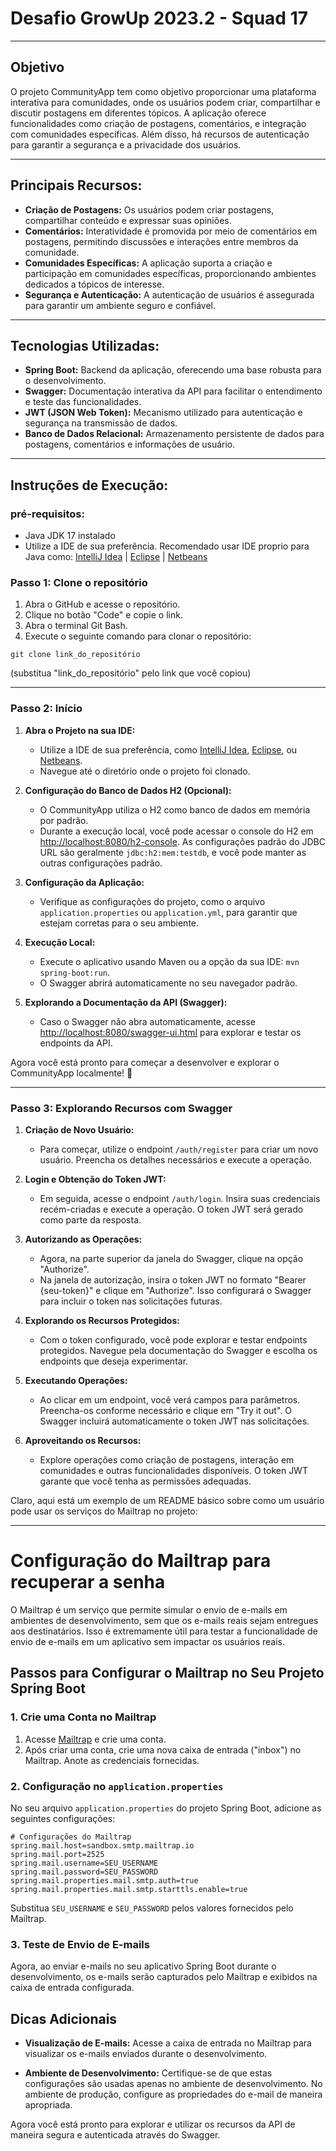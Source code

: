 # Desafio GrowUp 2023.2 - Squad 17

---

## Objetivo

O projeto CommunityApp tem como objetivo proporcionar uma plataforma interativa para comunidades, onde os usuários podem criar, compartilhar e discutir postagens em diferentes tópicos. A aplicação oferece funcionalidades como criação de postagens, comentários, e integração com comunidades específicas. Além disso, há recursos de autenticação para garantir a segurança e a privacidade dos usuários.

---

## Principais Recursos:

- **Criação de Postagens:** Os usuários podem criar postagens, compartilhar conteúdo e expressar suas opiniões.
- **Comentários:** Interatividade é promovida por meio de comentários em postagens, permitindo discussões e interações entre membros da comunidade.
- **Comunidades Específicas:** A aplicação suporta a criação e participação em comunidades específicas, proporcionando ambientes dedicados a tópicos de interesse.
- **Segurança e Autenticação:** A autenticação de usuários é assegurada para garantir um ambiente seguro e confiável.

---

## Tecnologias Utilizadas:

- **Spring Boot:** Backend da aplicação, oferecendo uma base robusta para o desenvolvimento.
- **Swagger:** Documentação interativa da API para facilitar o entendimento e teste das funcionalidades.
- **JWT (JSON Web Token):** Mecanismo utilizado para autenticação e segurança na transmissão de dados.
- **Banco de Dados Relacional:** Armazenamento persistente de dados para postagens, comentários e informações de usuário.

---

## Instruções de Execução:

### pré-requisitos:

- Java JDK 17 instalado 
- Utilize a IDE de sua preferência. Recomendado usar IDE proprio para Java como: [IntelliJ Idea](https://www.jetbrains.com/idea/download/#section=windows) | [Eclipse](https://www.eclipse.org/downloads/packages/) | [Netbeans](https://netbeans.apache.org/download/index.html)

### Passo 1: Clone o repositório

1. Abra o GitHub e acesse o repositório.
2. Clique no botão "Code" e copie o link.
3. Abra o terminal Git Bash.
4. Execute o seguinte comando para clonar o repositório:

```
git clone link_do_repositório
```
(substitua "link_do_repositório" pelo link que você copiou)

---

### Passo 2: Início

1. **Abra o Projeto na sua IDE:**
    - Utilize a IDE de sua preferência, como [IntelliJ Idea](https://www.jetbrains.com/idea/download/#section=windows), [Eclipse](https://www.eclipse.org/downloads/packages/), ou [Netbeans](https://netbeans.apache.org/download/index.html).
    - Navegue até o diretório onde o projeto foi clonado.

2. **Configuração do Banco de Dados H2 (Opcional):**
    - O CommunityApp utiliza o H2 como banco de dados em memória por padrão.
    - Durante a execução local, você pode acessar o console do H2 em [http://localhost:8080/h2-console](http://localhost:8080/h2-console). As configurações padrão do JDBC URL são geralmente `jdbc:h2:mem:testdb`, e você pode manter as outras configurações padrão.

3. **Configuração da Aplicação:**
    - Verifique as configurações do projeto, como o arquivo `application.properties` ou `application.yml`, para garantir que estejam corretas para o seu ambiente.

4. **Execução Local:**
    - Execute o aplicativo usando Maven ou a opção da sua IDE: `mvn spring-boot:run`.
    - O Swagger abrirá automaticamente no seu navegador padrão.

5. **Explorando a Documentação da API (Swagger):**
    - Caso o Swagger não abra automaticamente, acesse [http://localhost:8080/swagger-ui.html](http://localhost:8080/swagger-ui.html) para explorar e testar os endpoints da API.

Agora você está pronto para começar a desenvolver e explorar o CommunityApp localmente! 🚀

---

### Passo 3: Explorando Recursos com Swagger

1. **Criação de Novo Usuário:**
   - Para começar, utilize o endpoint `/auth/register` para criar um novo usuário. Preencha os detalhes necessários e execute a operação.

2. **Login e Obtenção do Token JWT:**
   - Em seguida, acesse o endpoint `/auth/login`. Insira suas credenciais recém-criadas e execute a operação. O token JWT será gerado como parte da resposta.

3. **Autorizando as Operações:**
   - Agora, na parte superior da janela do Swagger, clique na opção "Authorize".
   - Na janela de autorização, insira o token JWT no formato "Bearer {seu-token}" e clique em "Authorize". Isso configurará o Swagger para incluir o token nas solicitações futuras.

4. **Explorando os Recursos Protegidos:**
   - Com o token configurado, você pode explorar e testar endpoints protegidos. Navegue pela documentação do Swagger e escolha os endpoints que deseja experimentar.

5. **Executando Operações:**
   - Ao clicar em um endpoint, você verá campos para parâmetros. Preencha-os conforme necessário e clique em "Try it out". O Swagger incluirá automaticamente o token JWT nas solicitações.

6. **Aproveitando os Recursos:**
   - Explore operações como criação de postagens, interação em comunidades e outras funcionalidades disponíveis. O token JWT garante que você tenha as permissões adequadas.

Claro, aqui está um exemplo de um README básico sobre como um usuário pode usar os serviços do Mailtrap no projeto:

---

# Configuração do Mailtrap para recuperar a senha

O Mailtrap é um serviço que permite simular o envio de e-mails em ambientes de desenvolvimento, sem que os e-mails reais sejam entregues aos destinatários. Isso é extremamente útil para testar a funcionalidade de envio de e-mails em um aplicativo sem impactar os usuários reais.

## Passos para Configurar o Mailtrap no Seu Projeto Spring Boot

### 1. Crie uma Conta no Mailtrap

1. Acesse [Mailtrap](https://mailtrap.io/) e crie uma conta.
2. Após criar uma conta, crie uma nova caixa de entrada ("inbox") no Mailtrap. Anote as credenciais fornecidas.

### 2. Configuração no `application.properties`

No seu arquivo `application.properties` do projeto Spring Boot, adicione as seguintes configurações:

```properties
# Configurações do Mailtrap
spring.mail.host=sandbox.smtp.mailtrap.io
spring.mail.port=2525
spring.mail.username=SEU_USERNAME
spring.mail.password=SEU_PASSWORD
spring.mail.properties.mail.smtp.auth=true
spring.mail.properties.mail.smtp.starttls.enable=true
```

Substitua `SEU_USERNAME` e `SEU_PASSWORD` pelos valores fornecidos pelo Mailtrap.

### 3. Teste de Envio de E-mails

Agora, ao enviar e-mails no seu aplicativo Spring Boot durante o desenvolvimento, os e-mails serão capturados pelo Mailtrap e exibidos na caixa de entrada configurada.

## Dicas Adicionais

- **Visualização de E-mails:** Acesse a caixa de entrada no Mailtrap para visualizar os e-mails enviados durante o desenvolvimento.

- **Ambiente de Desenvolvimento:** Certifique-se de que estas configurações são usadas apenas no ambiente de desenvolvimento. No ambiente de produção, configure as propriedades do e-mail de maneira apropriada.

Agora você está pronto para explorar e utilizar os recursos da API de maneira segura e autenticada através do Swagger.




